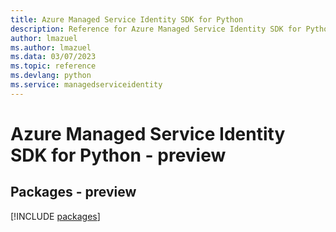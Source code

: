 ```yaml
---
title: Azure Managed Service Identity SDK for Python
description: Reference for Azure Managed Service Identity SDK for Python
author: lmazuel
ms.author: lmazuel
ms.data: 03/07/2023
ms.topic: reference
ms.devlang: python
ms.service: managedserviceidentity
---
```

# Azure Managed Service Identity SDK for Python - preview
## Packages - preview
[!INCLUDE [packages](managed-service-identity-index.md)]